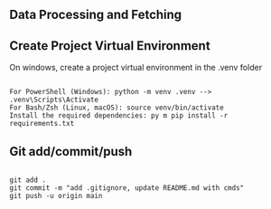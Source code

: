## Data Processing and Fetching

## Create Project Virtual Environment

On windows, create a project virtual environment in the .venv folder

```shell

For PowerShell (Windows): python -m venv .venv --> .venv\Scripts\Activate
For Bash/Zsh (Linux, macOS): source venv/bin/activate
Install the required dependencies: py m pip install -r requirements.txt

```

## Git add/commit/push 

```shell

git add .
git commit -m "add .gitignore, update README.md with cmds"
git push -u origin main

```
